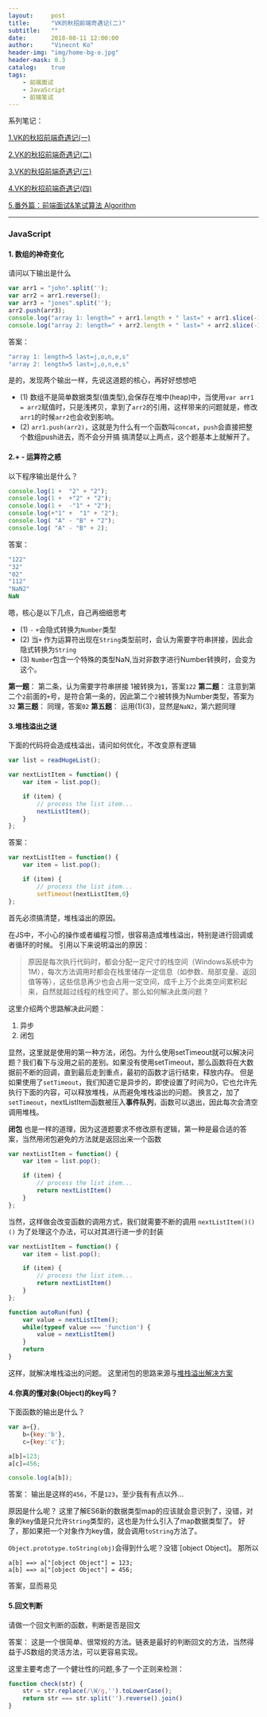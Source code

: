 ```yaml
---
layout:     post
title:      "VK的秋招前端奇遇记(二)"
subtitle:   ""
date:       2018-08-11 12:00:00
author:     "Vinecnt Ko"
header-img: "img/home-bg-o.jpg"
header-mask: 0.3
catalog:    true
tags:
    - 前端面试
    - JavaScript
    - 前端笔试
---
```


系列笔记：

[1.VK的秋招前端奇遇记(一)](https://forrany.github.io/2018/08/10/2018-08-10-VK-mistake-1/)

[2.VK的秋招前端奇遇记(二)](https://forrany.github.io/2018/08/11/2018-08-11-VK-mistake-2/)

[3.VK的秋招前端奇遇记(三)](https://forrany.github.io/2018/08/12/2018-08-12-VK-mistake-3/)

[4.VK的秋招前端奇遇记(四)](https://forrany.github.io/2018/09/04/2018-09-04-VK-mistake-4/)

[5.番外篇：前端面试&笔试算法 Algorithm](https://forrany.github.io/2018/08/21/2018-08-21-front-end-interview-algorithm/)

---

### JavaScript

#### 1. 数组的神奇变化
请问以下输出是什么
```JavaScript
var arr1 = "john".split('');
var arr2 = arr1.reverse();
var arr3 = "jones".split('');
arr2.push(arr3);
console.log("array 1: length=" + arr1.length + " last=" + arr1.slice(-1));
console.log("array 2: length=" + arr2.length + " last=" + arr2.slice(-1));
```
答案：
```JavaScript
"array 1: length=5 last=j,o,n,e,s"
"array 2: length=5 last=j,o,n,e,s"
```
是的，发现两个输出一样，先说这道题的核心，再好好想想吧
* (1) 数组不是简单数据类型(值类型),会保存在堆中(heap)中，当使用`var arr1 = arr2`赋值时，只是浅拷贝，拿到了`arr2`的引用，这样带来的问题就是，修改`arr1`的时候`arr2`也会收到影响。
* (2) `arr1.push(arr2)`，这就是为什么有一个函数叫`concat`，`push`会直接把整个数组push进去，而不会分开搞
搞清楚以上两点，这个题基本上就解开了。

#### 2.+ - 运算符之惑
以下程序输出是什么？
```JavaScript
console.log(1 +  "2" + "2");
console.log(1 +  +"2" + "2");
console.log(1 +  -"1" + "2");
console.log(+"1" +  "1" + "2");
console.log( "A" - "B" + "2");
console.log( "A" - "B" + 2);
```

答案：
```JavaScript
"122"
"32"
"02"
"112"
"NaN2"
NaN
```
嗯，核心是以下几点，自己再细细思考
* (1) `-` `+`会隐式转换为`Number`类型
* (2) 当`+` 作为运算符出现在`String`类型前时，会认为需要字符串拼接，因此会隐式转换为`String`
* (3) `Number`包含一个特殊的类型NaN,当对非数字进行Number转换时，会变为这个。

**第一题**： 第二条，认为需要字符串拼接 1被转换为`1`，答案`122`
**第二题**： 注意到第二个`2`前面的`+`号，是符合第一条的，因此第二个`2`被转换为Number类型，答案为`32`
**第三题**： 同理，答案`02`
**第五题**： 运用(1)(3)，显然是`NaN2`，第六题同理

#### 3.堆栈溢出之谜
下面的代码将会造成栈溢出，请问如何优化，不改变原有逻辑
```JavaScript
var list = readHugeList();

var nextListItem = function() {
    var item = list.pop();

    if (item) {
        // process the list item...
        nextListItem();
    }
};
```
答案：
```JavaScript
var nextListItem = function() {
    var item = list.pop();

    if (item) {
        // process the list item...
        setTimeout(nextListItem,0}
};
```
首先必须搞清楚，堆栈溢出的原因。

在JS中，不小心的操作或者编程习惯，很容易造成堆栈溢出，特别是进行回调或者循环的时候。 引用以下来说明溢出的原因：
> 原因是每次执行代码时，都会分配一定尺寸的栈空间（Windows系统中为1M），每次方法调用时都会在栈里储存一定信息（如参数、局部变量、返回值等等），这些信息再少也会占用一定空间，成千上万个此类空间累积起来，自然就超过线程的栈空间了。那么如何解决此类问题？

这里介绍两个思路解决此问题：
1. 异步
2. 闭包

显然，这里就是使用的第一种方法，闭包。为什么使用setTimeout就可以解决问题？我们看下与没用之前的差别。如果没有使用setTimeout，那么函数将在大数据前不断的回调，直到最后走到重点，最初的函数才运行结束，释放内存。 但是如果使用了`setTimeout`，我们知道它是异步的，即使设置了时间为0，它也允许先执行下面的内容，可以释放堆栈，从而避免堆栈溢出的问题。
换言之，加了`setTimeout`，nextListItem函数被压入**事件队列**，函数可以退出，因此每次会清空调用堆栈。

**闭包** 也是一样的道理，因为这道题要求不修改原有逻辑，第一种是最合适的答案，当然用闭包避免的方法就是返回出来一个函数
```JavaScript
var nextListItem = function() {
    var item = list.pop();

    if (item) {
        // process the list item...
        return nextListItem()
    }
};
```
当然，这样做会改变函数的调用方式，我们就需要不断的调用
`nextListItem()()()`
为了处理这个办法，可以对其进行进一步的封装
```JavaScript
var nextListItem = function() {
    var item = list.pop();

    if (item) {
        // process the list item...
        return nextListItem()
    }
};

function autoRun(fun) {
    var value = nextListItem();
    while(typeof value === 'function') {
        value = nextListItem()
    }
    return
}
```
这样，就解决堆栈溢出的问题。
这里闭包的思路来源与[堆栈溢出解决方案](http://www.zuojj.com/archives/1115.html)

#### 4.你真的懂对象(Object)的key吗？
下面函数的输出是什么？
```JavaScript
var a={},
    b={key:'b'},
    c={key:'c'};

a[b]=123;
a[c]=456;

console.log(a[b]);
```
答案：
输出是这样的`456`，不是`123`，至少我有有点以外...

原因是什么呢？ 这里了解ES6新的数据类型map的应该就会意识到了，没错，对象的key值是只允许`String`类型的，这也是为什么引入了map数据类型了。 好了，那如果把一个对象作为key值，就会调用`toString`方法了。

`Object.prototype.toString(obj)`会得到什么呢？没错`[object Object]。 那所以
```
a[b] ==> a["[object Object"] = 123;
a[b] ==> a["[object Object"] = 456;
```
答案，显而易见

#### 5.回文判断
请做一个回文判断的函数，判断是否是回文

答案： 这是一个很简单、很常规的方法。链表是最好的判断回文的方法，当然得益于JS数组的灵活方法，可以更容易实现。 

这里主要考虑了一个健壮性的问题,多了一个正则来检测：
```JavaScript
function check(str) {
    str = str.replace(/\W/g,'').toLowerCase();
    return str === str.split('').reverse().join()
}
```
